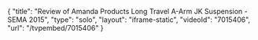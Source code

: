 {
    "title": "Review of Amanda Products Long Travel A-Arm JK Suspension - SEMA 2015",
    "type": "solo",
    "layout": "iframe-static",
    "videoId": "7015406",
    "url": "\/tvpembed\/7015406"
}